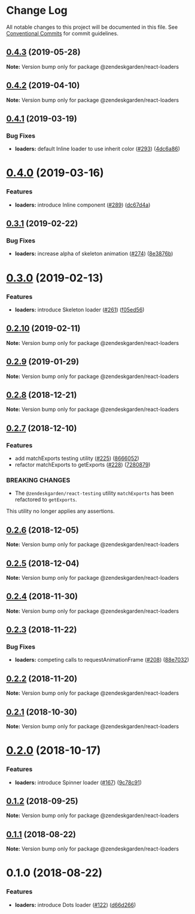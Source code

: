 # Change Log

All notable changes to this project will be documented in this file.
See [Conventional Commits](https://conventionalcommits.org) for commit guidelines.

## [0.4.3](https://github.com/zendeskgarden/react-components/compare/@zendeskgarden/react-loaders@0.4.2...@zendeskgarden/react-loaders@0.4.3) (2019-05-28)

**Note:** Version bump only for package @zendeskgarden/react-loaders





## [0.4.2](https://github.com/zendeskgarden/react-components/compare/@zendeskgarden/react-loaders@0.4.1...@zendeskgarden/react-loaders@0.4.2) (2019-04-10)

**Note:** Version bump only for package @zendeskgarden/react-loaders





## [0.4.1](https://github.com/zendeskgarden/react-components/compare/@zendeskgarden/react-loaders@0.4.0...@zendeskgarden/react-loaders@0.4.1) (2019-03-19)


### Bug Fixes

* **loaders:** default Inline loader to use inherit color ([#293](https://github.com/zendeskgarden/react-components/issues/293)) ([4dc6a86](https://github.com/zendeskgarden/react-components/commit/4dc6a86))





# [0.4.0](https://github.com/zendeskgarden/react-components/compare/@zendeskgarden/react-loaders@0.3.1...@zendeskgarden/react-loaders@0.4.0) (2019-03-16)


### Features

* **loaders:** introduce Inline component ([#289](https://github.com/zendeskgarden/react-components/issues/289)) ([dc67d4a](https://github.com/zendeskgarden/react-components/commit/dc67d4a))





## [0.3.1](https://github.com/zendeskgarden/react-components/compare/@zendeskgarden/react-loaders@0.3.0...@zendeskgarden/react-loaders@0.3.1) (2019-02-22)


### Bug Fixes

* **loaders:** increase alpha of skeleton animation ([#274](https://github.com/zendeskgarden/react-components/issues/274)) ([8e3876b](https://github.com/zendeskgarden/react-components/commit/8e3876b))





# [0.3.0](https://github.com/zendeskgarden/react-components/compare/@zendeskgarden/react-loaders@0.2.10...@zendeskgarden/react-loaders@0.3.0) (2019-02-13)


### Features

* **loaders:** introduce Skeleton loader ([#261](https://github.com/zendeskgarden/react-components/issues/261)) ([f05ed56](https://github.com/zendeskgarden/react-components/commit/f05ed56))





## [0.2.10](https://github.com/zendeskgarden/react-components/compare/@zendeskgarden/react-loaders@0.2.9...@zendeskgarden/react-loaders@0.2.10) (2019-02-11)

**Note:** Version bump only for package @zendeskgarden/react-loaders





## [0.2.9](https://github.com/zendeskgarden/react-components/compare/@zendeskgarden/react-loaders@0.2.8...@zendeskgarden/react-loaders@0.2.9) (2019-01-29)

**Note:** Version bump only for package @zendeskgarden/react-loaders





## [0.2.8](https://github.com/zendeskgarden/react-components/compare/@zendeskgarden/react-loaders@0.2.7...@zendeskgarden/react-loaders@0.2.8) (2018-12-21)

**Note:** Version bump only for package @zendeskgarden/react-loaders





## [0.2.7](https://github.com/zendeskgarden/react-components/compare/@zendeskgarden/react-loaders@0.2.6...@zendeskgarden/react-loaders@0.2.7) (2018-12-10)


### Features

* add matchExports testing utility ([#225](https://github.com/zendeskgarden/react-components/issues/225)) ([8666052](https://github.com/zendeskgarden/react-components/commit/8666052))
* refactor matchExports to getExports ([#228](https://github.com/zendeskgarden/react-components/issues/228)) ([7280879](https://github.com/zendeskgarden/react-components/commit/7280879))


### BREAKING CHANGES

* The `@zendeskgarden/react-testing` utility `matchExports` has been refactored to `getExports`.

This utility no longer applies any assertions.





## [0.2.6](https://github.com/zendeskgarden/react-components/compare/@zendeskgarden/react-loaders@0.2.5...@zendeskgarden/react-loaders@0.2.6) (2018-12-05)

**Note:** Version bump only for package @zendeskgarden/react-loaders





## [0.2.5](https://github.com/zendeskgarden/react-components/compare/@zendeskgarden/react-loaders@0.2.4...@zendeskgarden/react-loaders@0.2.5) (2018-12-04)

**Note:** Version bump only for package @zendeskgarden/react-loaders





## [0.2.4](https://github.com/zendeskgarden/react-components/compare/@zendeskgarden/react-loaders@0.2.3...@zendeskgarden/react-loaders@0.2.4) (2018-11-30)

**Note:** Version bump only for package @zendeskgarden/react-loaders





## [0.2.3](https://github.com/zendeskgarden/react-components/compare/@zendeskgarden/react-loaders@0.2.2...@zendeskgarden/react-loaders@0.2.3) (2018-11-22)


### Bug Fixes

* **loaders:** competing calls to requestAnimationFrame ([#208](https://github.com/zendeskgarden/react-components/issues/208)) ([88e7032](https://github.com/zendeskgarden/react-components/commit/88e7032))





## [0.2.2](https://github.com/zendeskgarden/react-components/compare/@zendeskgarden/react-loaders@0.2.1...@zendeskgarden/react-loaders@0.2.2) (2018-11-20)

**Note:** Version bump only for package @zendeskgarden/react-loaders





## [0.2.1](https://github.com/zendeskgarden/react-components/compare/@zendeskgarden/react-loaders@0.2.0...@zendeskgarden/react-loaders@0.2.1) (2018-10-30)

**Note:** Version bump only for package @zendeskgarden/react-loaders





<a name="0.2.0"></a>
# [0.2.0](https://github.com/zendeskgarden/react-components/compare/@zendeskgarden/react-loaders@0.1.3...@zendeskgarden/react-loaders@0.2.0) (2018-10-17)


### Features

* **loaders:** introduce Spinner loader ([#167](https://github.com/zendeskgarden/react-components/issues/167)) ([9c78c91](https://github.com/zendeskgarden/react-components/commit/9c78c91))





<a name="0.1.2"></a>
## [0.1.2](https://github.com/zendeskgarden/react-components/compare/@zendeskgarden/react-loaders@0.1.1...@zendeskgarden/react-loaders@0.1.2) (2018-09-25)

**Note:** Version bump only for package @zendeskgarden/react-loaders





<a name="0.1.1"></a>
## [0.1.1](https://github.com/zendeskgarden/react-components/compare/@zendeskgarden/react-loaders@0.1.0...@zendeskgarden/react-loaders@0.1.1) (2018-08-22)

**Note:** Version bump only for package @zendeskgarden/react-loaders





<a name="0.1.0"></a>
# 0.1.0 (2018-08-22)


### Features

* **loaders:** introduce Dots loader ([#122](https://github.com/zendeskgarden/react-components/issues/122)) ([d66d266](https://github.com/zendeskgarden/react-components/commit/d66d266))
